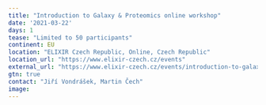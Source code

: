 ```yaml
---
title: "Introduction to Galaxy & Proteomics online workshop"
date: '2021-03-22'
days: 1
tease: "Limited to 50 participants"
continent: EU
location: "ELIXIR Czech Republic, Online, Czech Republic"
location_url: "https://www.elixir-czech.cz/events"
external_url: "https://www.elixir-czech.cz/events/introduction-to-galaxy-and-proteomics-online-workshop-mar-2021"
gtn: true
contact: "Jiří Vondrášek, Martin Čech"
image: 
---
```

